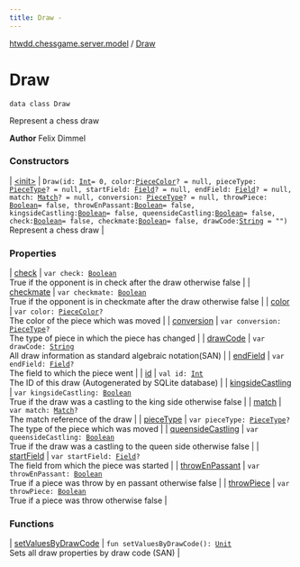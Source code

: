 ```yaml
---
title: Draw - 
---
```


[htwdd.chessgame.server.model](../index.html) / [Draw](./index.html)

# Draw

`data class Draw`

Represent a chess draw

**Author**
Felix Dimmel

### Constructors

| [&lt;init&gt;](-init-.html) | `Draw(id: `[`Int`](https://kotlinlang.org/api/latest/jvm/stdlib/kotlin/-int/index.html)` = 0, color: `[`PieceColor`](../-piece-color/index.html)`? = null, pieceType: `[`PieceType`](../-piece-type/index.html)`? = null, startField: `[`Field`](../-field/index.html)`? = null, endField: `[`Field`](../-field/index.html)`? = null, match: `[`Match`](../-match/index.html)`? = null, conversion: `[`PieceType`](../-piece-type/index.html)`? = null, throwPiece: `[`Boolean`](https://kotlinlang.org/api/latest/jvm/stdlib/kotlin/-boolean/index.html)` = false, throwEnPassant: `[`Boolean`](https://kotlinlang.org/api/latest/jvm/stdlib/kotlin/-boolean/index.html)` = false, kingsideCastling: `[`Boolean`](https://kotlinlang.org/api/latest/jvm/stdlib/kotlin/-boolean/index.html)` = false, queensideCastling: `[`Boolean`](https://kotlinlang.org/api/latest/jvm/stdlib/kotlin/-boolean/index.html)` = false, check: `[`Boolean`](https://kotlinlang.org/api/latest/jvm/stdlib/kotlin/-boolean/index.html)` = false, checkmate: `[`Boolean`](https://kotlinlang.org/api/latest/jvm/stdlib/kotlin/-boolean/index.html)` = false, drawCode: `[`String`](https://kotlinlang.org/api/latest/jvm/stdlib/kotlin/-string/index.html)` = "")`<br>Represent a chess draw |

### Properties

| [check](check.html) | `var check: `[`Boolean`](https://kotlinlang.org/api/latest/jvm/stdlib/kotlin/-boolean/index.html)<br>True if the opponent is in check after the draw otherwise false |
| [checkmate](checkmate.html) | `var checkmate: `[`Boolean`](https://kotlinlang.org/api/latest/jvm/stdlib/kotlin/-boolean/index.html)<br>True if the opponent is in checkmate after the draw otherwise false |
| [color](color.html) | `var color: `[`PieceColor`](../-piece-color/index.html)`?`<br>The color of the piece which was moved |
| [conversion](conversion.html) | `var conversion: `[`PieceType`](../-piece-type/index.html)`?`<br>The type of piece in which the piece has changed |
| [drawCode](draw-code.html) | `var drawCode: `[`String`](https://kotlinlang.org/api/latest/jvm/stdlib/kotlin/-string/index.html)<br>All draw information as standard algebraic notation(SAN) |
| [endField](end-field.html) | `var endField: `[`Field`](../-field/index.html)`?`<br>The field to which the piece went |
| [id](id.html) | `val id: `[`Int`](https://kotlinlang.org/api/latest/jvm/stdlib/kotlin/-int/index.html)<br>The ID of this draw (Autogenerated by SQLite database) |
| [kingsideCastling](kingside-castling.html) | `var kingsideCastling: `[`Boolean`](https://kotlinlang.org/api/latest/jvm/stdlib/kotlin/-boolean/index.html)<br>True if the draw was a castling to the king side otherwise false |
| [match](match.html) | `var match: `[`Match`](../-match/index.html)`?`<br>The match reference of the draw |
| [pieceType](piece-type.html) | `var pieceType: `[`PieceType`](../-piece-type/index.html)`?`<br>The type of the piece which was moved |
| [queensideCastling](queenside-castling.html) | `var queensideCastling: `[`Boolean`](https://kotlinlang.org/api/latest/jvm/stdlib/kotlin/-boolean/index.html)<br>True if the draw was a castling to the queen side otherwise false |
| [startField](start-field.html) | `var startField: `[`Field`](../-field/index.html)`?`<br>The field from which the piece was started |
| [throwEnPassant](throw-en-passant.html) | `var throwEnPassant: `[`Boolean`](https://kotlinlang.org/api/latest/jvm/stdlib/kotlin/-boolean/index.html)<br>True if a piece was throw by en passant otherwise false |
| [throwPiece](throw-piece.html) | `var throwPiece: `[`Boolean`](https://kotlinlang.org/api/latest/jvm/stdlib/kotlin/-boolean/index.html)<br>True if a piece was throw otherwise false |

### Functions

| [setValuesByDrawCode](set-values-by-draw-code.html) | `fun setValuesByDrawCode(): `[`Unit`](https://kotlinlang.org/api/latest/jvm/stdlib/kotlin/-unit/index.html)<br>Sets all draw properties by draw code (SAN) |

